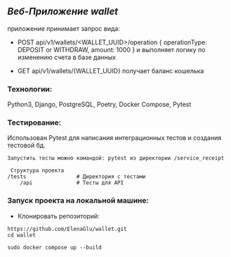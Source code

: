 ## _Веб-Приложение wallet_

приложение принимает запрос вида:

- POST api/v1/wallets/<WALLET_UUID>/operation
{
operationType: DEPOSIT or WITHDRAW,
amount: 1000
}
и выполняет логику по изменению счета в базе данных

- GET api/v1/wallets/{WALLET_UUID}
получает баланс кошелька


### Технологии:

Python3, Django, PostgreSQL, Poetry, Docker Compose, Pytest

### Тестирование:

Использован Pytest для написания интеграционных тестов и создания тестовой бд.

```
Запустить тесты можно командой: pytest из директории /service_receipt

 Структура проекта
/tests                # Директория с тестами
    /api              # Тесты для API
```

### Запуск проекта на локальной машине:

- Клонировать репозиторий:
```
https://github.com/ElenaGlu/wallet.git
cd wallet
```
```
sudo docker compose up --build
```
